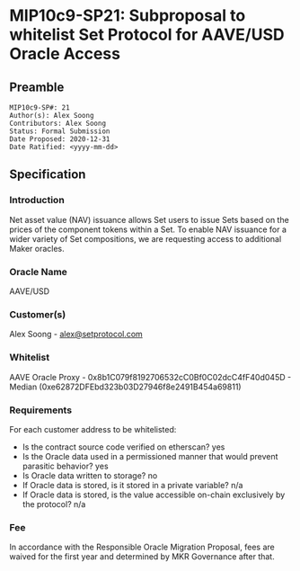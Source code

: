 # MIP10c9-SP21: Subproposal to whitelist Set Protocol for AAVE/USD Oracle Access

## Preamble

```
MIP10c9-SP#: 21
Author(s): Alex Soong
Contributors: Alex Soong
Status: Formal Submission
Date Proposed: 2020-12-31
Date Ratified: <yyyy-mm-dd>
```

## Specification

### Introduction

Net asset value (NAV) issuance allows Set users to issue Sets based on the prices of the component tokens within a Set. To enable NAV issuance for a wider variety of Set compositions, we are requesting access to additional Maker oracles.

### Oracle Name
AAVE/USD

### Customer(s)

Alex Soong - [alex@setprotocol.com](mailto:alex@setprotocol.com)

### Whitelist

AAVE Oracle Proxy - 0x8b1C079f8192706532cC0Bf0C02dcC4fF40d045D - Median (0xe62872DFEbd323b03D27946f8e2491B454a69811)

### Requirements

For each customer address to be whitelisted:

* Is the contract source code verified on etherscan? yes
* Is the Oracle data used in a permissioned manner that would prevent parasitic behavior? yes
* Is Oracle data written to storage? no
* If Oracle data is stored, is it stored in a private variable? n/a
* If Oracle data is stored, is the value accessible on-chain exclusively by the protocol? n/a

### Fee

In accordance with the Responsible Oracle Migration Proposal, fees are waived for the first year and determined by MKR Governance after that.